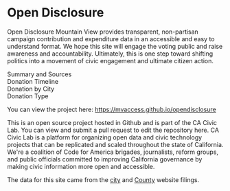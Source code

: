 # Open Disclosure
Open Disclosure Mountain View provides transparent, non-partisan campaign contribution and expenditure data in an accessible and easy to understand format. We hope this site will engage the voting public and raise awareness and accountability. Ultimately, this is one step toward shifting politics into a movement of civic engagement and ultimate citizen action.

Summary and Sources  
Donation Timeline  
Donation by City  
Donation Type  

You can view the project here: <a href="https://mvaccess.github.io/opendisclosure/" target="_blank">https://mvaccess.github.io/opendisclosure</a>

This is an open source project hosted in Github and is part of the CA Civic Lab. You can view and submit a pull request to edit the repository here. CA Civic Lab is a platform for organizing open data and civic technology projects that can be replicated and scaled throughout the state of California. We're a coalition of Code for America brigades, journalists, reform groups, and public officials committed to improving California governance by making civic information more open and accessible.

The data for this site came from the <a href="https://ssl.netfile.com/static/agency/mtv" target="_blank">city</a> and <a href="https://ssl.netfile.com/static/agency/scc" target="_blank">County</a> website filings.